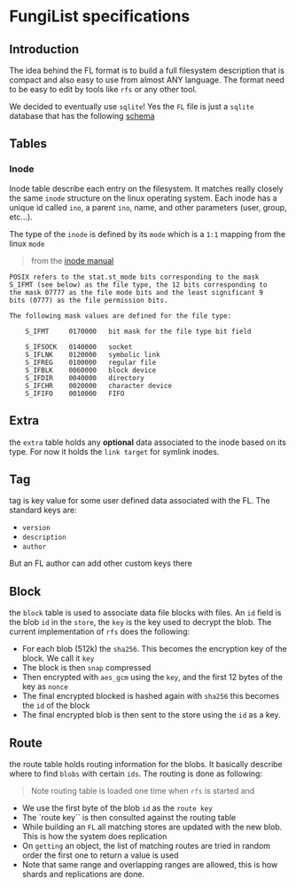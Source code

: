 # FungiList specifications

## Introduction

The idea behind the FL format is to build a full filesystem description that is compact and also easy to use from almost ANY language. The format need to be easy to edit by tools like `rfs` or any other tool.

We decided to eventually use `sqlite`! Yes the `FL` file is just a `sqlite` database that has the following [schema](../schema/schema.sql)

## Tables

### Inode

Inode table describe each entry on the filesystem. It matches really closely the same `inode` structure on the linux operating system. Each inode has a unique id called `ino`, a parent `ino`, name, and other parameters (user, group, etc...).

The type of the `inode` is defined by its `mode` which is a `1:1` mapping from the linux `mode`

> from the [inode manual](https://man7.org/linux/man-pages/man7/inode.7.html)

```
POSIX refers to the stat.st_mode bits corresponding to the mask
S_IFMT (see below) as the file type, the 12 bits corresponding to
the mask 07777 as the file mode bits and the least significant 9
bits (0777) as the file permission bits.

The following mask values are defined for the file type:

    S_IFMT     0170000   bit mask for the file type bit field

    S_IFSOCK   0140000   socket
    S_IFLNK    0120000   symbolic link
    S_IFREG    0100000   regular file
    S_IFBLK    0060000   block device
    S_IFDIR    0040000   directory
    S_IFCHR    0020000   character device
    S_IFIFO    0010000   FIFO
```

## Extra

the `extra` table holds any **optional** data associated to the inode based on its type. For now it holds the `link target` for symlink inodes.

## Tag

tag is key value for some user defined data associated with the FL. The standard keys are:

- `version`
- `description`
- `author`

But an FL author can add other custom keys there

## Block

the `block` table is used to associate data file blocks with files. An `id` field is the blob `id` in the `store`, the `key` is the key used to decrypt the blob. The current implementation of `rfs` does the following:

- For each blob (512k) the `sha256`. This becomes the encryption key of the block. We call it `key`
- The block is then `snap` compressed
- Then encrypted with `aes_gcm` using the `key`, and the first 12 bytes of the key as `nonce`
- The final encrypted blocked is hashed again with `sha256` this becomes the `id` of the block
- The final encrypted blob is then sent to the store using the `id` as a key.

## Route

the route table holds routing information for the blobs. It basically describe where to find `blobs` with certain `ids`. The routing is done as following:

> Note routing table is loaded one time when `rfs` is started and

- We use the first byte of the blob `id` as the `route key`
- The `route key`` is then consulted against the routing table
- While building an `FL` all matching stores are updated with the new blob. This is how the system does replication
- On `getting` an object, the list of matching routes are tried in random order the first one to return a value is used
- Note that same range and overlapping ranges are allowed, this is how shards and replications are done.
